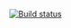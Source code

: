 [![Build status](https://ci.appveyor.com/api/projects/status/3lt1556buo27ckeh/branch/master?svg=true)](https://ci.appveyor.com/project/AnastasiaIQA12/automation4-1/branch/master)